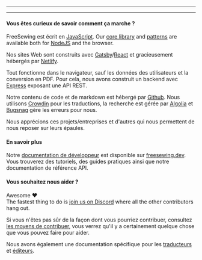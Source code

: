 - - -
- - -

#### Vous êtes curieux de savoir comment ça marche ?

FreeSewing est écrit en [JavaScript](https://developer.mozilla.org/en-US/docs/Web/JavaScript). Our [core library](https://www.npmjs.com/package/@freesewing/core) and [patterns](/patterns) are available both for [NodeJS](https://nodejs.org/) and the browser.

Nos sites Web sont construits avec [Gatsby](https://www.gatsbyjs.com/)/[React](https://reactjs.org/) et gracieusement hébergés par [Netlify](https://www.netlify.com/).

Tout fonctionne dans le navigateur, sauf les données des utilisateurs et la conversion en PDF. Pour cela, nous avons construit un backend avec [Express](https://expressjs.com/) exposant une API REST.

Notre contenu de code et de markdown est hébergé par [Github](https://github.com/freesewing/). Nous utilisons [Crowdin](https://crowdin.com/) pour les traductions, la recherche est gérée par [Algolia](https://www.algolia.com/) et [Bugsnag](https://www.bugsnag.com/) gère les erreurs pour nous.

Nous apprécions ces projets/entreprises et d'autres qui nous permettent de nous reposer sur leurs épaules.

#### En savoir plus

Notre [documentation de développeur](https://freesewing.dev) est disponible sur [freesewing.dev](https://freesewing.dev). Vous trouverez des tutoriels, des guides pratiques ainsi que notre documentation de référence API.

#### Vous souhaitez nous aider ?

Awesome ❤️  
The fastest thing to do is [join us on Discord](https://discord.freesewing.org/) where all the other contributors hang out.

Si vous n'êtes pas sûr de la façon dont vous pourriez contribuer, consultez [les moyens de contribuer](https://freesewing.dev/howtos/ways-to-contribute), vous verrez qu'il y a certainement quelque chose que vous pouvez faire pour aider.

Nous avons également une documentation spécifique pour les [traducteurs](https://freesewing.dev/guides/translation) et [éditeurs](https://freesewing.dev/howtos/editors).
